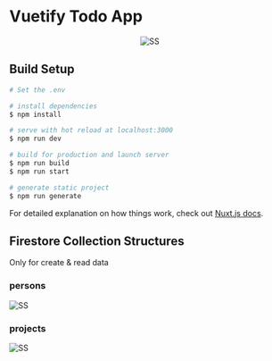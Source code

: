 # Vuetify Todo App

<p align="center">
  <img src="https://i.postimg.cc/y62QzKvN/SS.png" alt="SS">
</p>

## Build Setup

```bash
# Set the .env

# install dependencies
$ npm install

# serve with hot reload at localhost:3000
$ npm run dev

# build for production and launch server
$ npm run build
$ npm run start

# generate static project
$ npm run generate
```

For detailed explanation on how things work, check out [Nuxt.js docs](https://nuxtjs.org).

## Firestore Collection Structures

Only for create & read data

### persons

<img src="https://i.ibb.co/6XkGgbR/Persons.png" alt="SS">

### projects

<img src="https://i.ibb.co/92JVV9Z/Projects.png" alt="SS">

